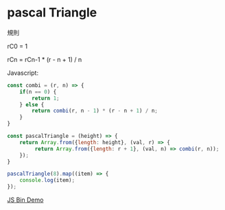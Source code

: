 # pascal Triangle

規則

rC0 = 1

rCn = rCn-1 * (r - n + 1) / n


Javascript:

```js
const combi = (r, n) => {
    if(n == 0) {
        return 1;
    } else {
        return combi(r, n - 1) * (r - n + 1) / n;
    }
}

const pascalTriangle = (height) => {
    return Array.from({length: height}, (val, r) => {
         return Array.from({length: r + 1}, (val, n) => combi(r, n));
    });
}

pascalTriangle(8).map((item) => {
    console.log(item);
});
```
[JS Bin Demo](https://jsbin.com/yasacag/edit?js,console)
